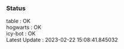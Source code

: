 ### Status


table : OK  
hogwarts : OK  
icy-bot : OK  
Latest Update : 2023-02-22 15:08:41.845032
